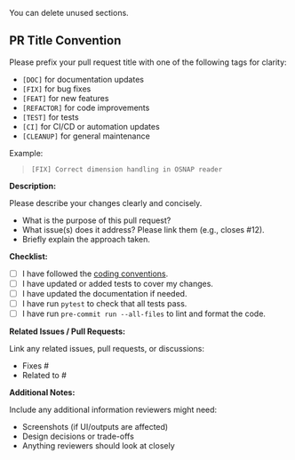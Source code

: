 You can delete unused sections.

## PR Title Convention

Please prefix your pull request title with one of the following tags for clarity:

- `[DOC]` for documentation updates
- `[FIX]` for bug fixes
- `[FEAT]` for new features
- `[REFACTOR]` for code improvements
- `[TEST]` for tests
- `[CI]` for CI/CD or automation updates
- `[CLEANUP]` for general maintenance

Example:
> `[FIX] Correct dimension handling in OSNAP reader`

**Description:**

Please describe your changes clearly and concisely.

- What is the purpose of this pull request?
- What issue(s) does it address? Please link them (e.g., closes #12).
- Briefly explain the approach taken.

**Checklist:**

- [ ] I have followed the [coding conventions](https://amoccommunity.github.io/amocarray/conventions.html).
- [ ] I have updated or added tests to cover my changes.
- [ ] I have updated the documentation if needed.
- [ ] I have run `pytest` to check that all tests pass.
- [ ] I have run `pre-commit run --all-files` to lint and format the code.

**Related Issues / Pull Requests:**

Link any related issues, pull requests, or discussions:
- Fixes #
- Related to #

**Additional Notes:**

Include any additional information reviewers might need:

- Screenshots (if UI/outputs are affected)
- Design decisions or trade-offs
- Anything reviewers should look at closely

